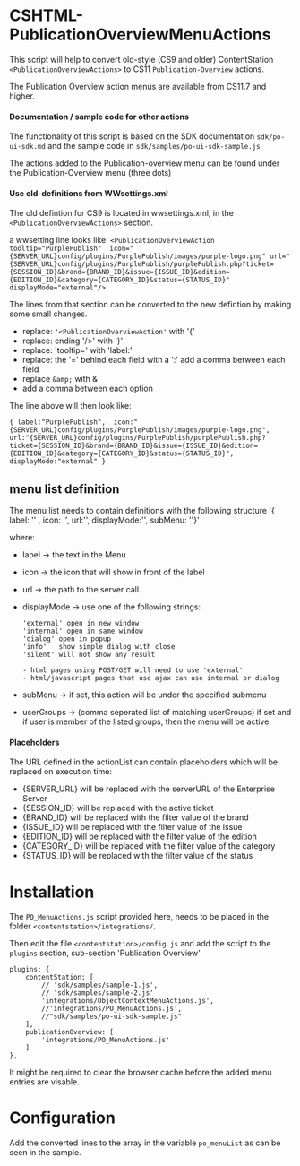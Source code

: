 # CSHTML-PublicationOverviewMenuActions



This script will help to convert old-style (CS9 and older) ContentStation `<PublicationOverviewActions>` 
   to CS11 `Publication-Overview` actions.

The Publication Overview action menus are available from CS11.7 and higher.   
   
#### Documentation / sample code for other actions
The functionality of this script is based on the SDK documentation `sdk/po-ui-sdk.md` and the sample code in `sdk/samples/po-ui-sdk-sample.js`
   
The actions added to the Publication-overview menu can be found under the Publication-Overview menu (three dots)
 
#### Use old-definitions from WWsettings.xml
The old defintion for CS9 is located in wwsettings.xml, in the `<PublicationOverviewActions>` section.

   
a wwsetting line looks like:
`<PublicationOverviewAction tooltip="PurplePublish"  icon="{SERVER_URL}config/plugins/PurplePublish/images/purple-logo.png" url="{SERVER_URL}config/plugins/PurplePublish/purplePublish.php?ticket={SESSION_ID}&brand={BRAND_ID}&issue={ISSUE_ID}&edition={EDITION_ID}&category={CATEGORY_ID}&status={STATUS_ID}" displayMode="external"/>`

The lines from that section can be converted to the new defintion by making some small changes.
        	    
*   replace:  `'<PublicationOverviewAction'` with '{'
*   replace:  ending '/>' with '}'
*   replace:  'tooltip=' with 'label:'
*   replace: the '=' behind each field with a ':'
   add a comma between each field
*   replace ``&amp;`` with &
*   add a comma between each option

The line above will then look like:

`{ label:"PurplePublish",  icon:"{SERVER_URL}config/plugins/PurplePublish/images/purple-logo.png", url:"{SERVER_URL}config/plugins/PurplePublish/purplePublish.php?ticket={SESSION_ID}&brand={BRAND_ID}&issue={ISSUE_ID}&edition={EDITION_ID}&category={CATEGORY_ID}&status={STATUS_ID}", displayMode:"external" }`  

	

## menu list definition
The  menu list needs to contain definitions with the following structure
   '{ label: '' , icon: '', url:'', displayMode:'', subMenu: ''}'
   
where:
 
*   label -> the text in the Menu
*   icon  -> the icon that will show in front of the label
*   url   -> the path to the server call. 
*   displayMode -> use one of the following strings:

		'external' open in new window
		'internal' open in same window
		'dialog' open in popup	
		'info'   show simple dialog with close
		'silent' will not show any result
   				
		- html pages using POST/GET will need to use 'external'
		- html/javascript pages that use ajax can use internal or dialog
*   subMenu	 -> if set, this action will be under the specified submenu
*   userGroups -> (comma seperated list of matching userGroups) if set and if user is member of the listed groups,
   					then the menu will be active.
   					
   					

  
#### Placeholders   
  
The URL defined in the actionList can contain placeholders which will be replaced on execution time:

*    {SERVER_URL}	will be replaced with the serverURL of the Enterprise Server 
*    {SESSION_ID}	will be replaced with the active ticket
*    {BRAND_ID} 	will be replaced with the filter value of the brand
*    {ISSUE_ID}	will be replaced with the filter value of the issue
*    {EDITION_ID}	will be replaced with the filter value of the edition
*    {CATEGORY_ID}	will be replaced with the filter value of the category
*    {STATUS_ID}	will be replaced with the filter value of the status


# Installation
The `PO_MenuActions.js` script provided here, needs to be placed in the folder `<contentstation>/integrations/`.

Then edit the file `<contentstation>/config.js`
and add the script to the `plugins` section, sub-section 'Publication Overview'

	plugins: {
    	contentStation: [
      		// 'sdk/samples/sample-1.js',
      		// 'sdk/samples/sample-2.js'
      		'integrations/ObjectContextMenuActions.js',
      		//'integrations/PO_MenuActions.js',
      		//"sdk/samples/po-ui-sdk-sample.js"
    	],
    	publicationOverview: [
     		'integrations/PO_MenuActions.js'
    	]
  	},
  	
It might be required to clear the browser cache before the added menu entries are visable.


# Configuration

Add the converted lines to the array in the variable `po_menuList`
as can be seen in the sample.
